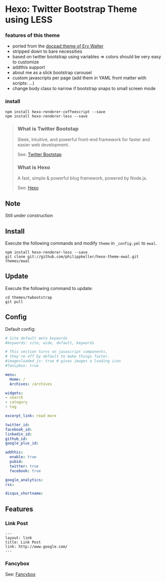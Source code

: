 # Hexo: Twitter Bootstrap Theme using LESS

### features of this theme

- ported from the [docpad theme of Erv Walter](https://github.com/ervwalter/ewalnet-docpad)
- stripped down to bare necessities
- based on twitter bootstrap using variables ⇒ colors should be very easy to customize
- addthis support
- about me as a slick bootstrap carousel
- custom javascripts per page (add them in YAML front matter with scripts: …)
- change body class to narrow if bootstrap snaps to small screen mode

### install

    npm install hexo-renderer-coffeescript --save
    npm install hexo-renderer-less --save

> ### What is Twitter Bootstap
>
> Sleek, intuitive, and powerful front-end framework for faster and easier web development.
>
> See: [Twitter Bootstap](http://getbootstrap.com/2.3.2/examples/fluid.html)
>
>
> ### What is Hexo
>
> A fast, simple & powerful blog framework, powered by Node.js.
>
> See: [Hexo][Hexo]

## Note

Still under construction

## Install

Execute the following commands and modify `theme` in `_config.yml` to `ewal`.

```
npm install hexo-renderer-less --save
git clone git://github.com/philippkeller/hexo-theme-ewal.git themes/ewal
```

## Update

Execute the following command to update:

```
cd themes/twbootstrap
git pull
```

## Config

Default config:

``` yaml
# Site default meta keywords
#keywords: site, wide, default, keywords

# This section turns on javascript components,
# they're off by default to make things faster.
#imagesloaded_js: true # gives images a loading icon
#fancybox: true

menu:
  Home: /
  Archives: /archives

widgets:
- search
- category
- tag

excerpt_link: read more

twitter_id:
facebook_id:
linkedin_id:
github_id:
google_plus_id:

addthis:
  enable: true
  pubid:
  twitter: true
  facebook: true

google_analytics:
rss:

disqus_shortname:

```

## Features

### Link Post

```
---
layout: link
title: Link Post
link: http://www.google.com/
---
```

### Fancybox

See: [Fancybox][Fancybox]

[Hexo]: http://zespia.tw/hexo/
[Fancybox]: http://fancyapps.com/fancybox/

